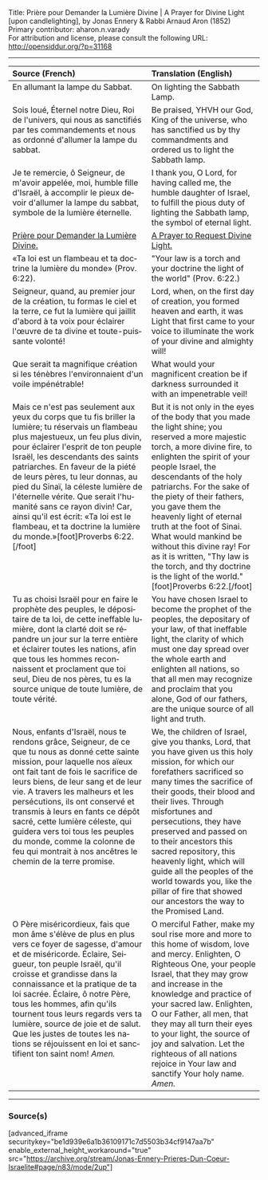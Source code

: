 <html>
<head></head>
<body>
Title: Prière pour Demander la Lumière Divine | A Prayer for Divine Light [upon candlelighting], by Jonas Ennery & Rabbi Arnaud Aron (1852)<br />
Primary contributor: aharon.n.varady<br />
For attribution and license, please consult the following URL: <a href="http://opensiddur.org/?p=31168">http://opensiddur.org/?p=31168</a>
<p />
<hr />

<table style="margin-left: auto;margin-right: auto;" class="draggable">
<thead><tr><th id="x" style="text-align: left;">Source (French)</th><th style="text-align: left;">Translation (English)</th></tr></thead>
<tbody>
<tr><td style="vertical-align:top;">
<div class="french"><span lang="fr">
<span class="instruction">En allumant la lampe du Sabbat.</span>
</span></div></td>
 
<td style="vertical-align:top;">
<div class="english">
<span class="instruction">On lighting the Sabbath Lamp.</span>
</div></td></tr>


<tr><td style="vertical-align:top;">
<div class="french"><span lang="fr">
Sois loué, 
Éternel notre Dieu, 
Roi de l'univers, 
qui nous as sanctifiés par tes commandements 
et nous as ordonné d'allumer la lampe du sabbat. 
</span></div></td>
 
<td style="vertical-align:top;">
<div class="english">
Be praised, 
YHVH our God, 
King of the universe, 
who has sanctified us by thy commandments 
and ordered us to light the Sabbath lamp. 
</div></td></tr>


<tr><td style="vertical-align:top;">
<div class="french"><span lang="fr">
Je te remercie, ô Seigneur, de m'avoir appelée, moi, humble fille d'Israël, à accomplir le pieux devoir d'allumer la lampe du sabbat, symbole de la lumière éternelle. 
</span></div></td>
 
<td style="vertical-align:top;">
<div class="english">
I thank you, O Lord, for having called me, the humble daughter of Israel, to fulfill the pious duty of lighting the Sabbath lamp, the symbol of eternal light. 
</div></td></tr>


<tr><td style="vertical-align:top;">
<div class="french"><span lang="fr">
<u>Prière pour Demander la Lumière Divine.</u>
</span></div></td>
 
<td style="vertical-align:top;">
<div class="english">
<u>A Prayer to Request Divine Light.</u>
</div></td></tr>


<tr><td style="vertical-align:top;">
<div class="french"><span lang="fr">
«Ta loi est un flambeau 
et ta doctrine la lumière du monde» <span class="citation">(Prov. 6:22)</span>. 
</span></div></td>
 
<td style="vertical-align:top;">
<div class="english">
"Your law is a torch 
and your doctrine the light of the world" <span class="citation">(Prov. 6:22.)</span> 
</div></td></tr>


<tr><td style="vertical-align:top;">
<div class="french"><span lang="fr">
Seigneur, quand, au premier jour de la création, tu formas le ciel et la terre, ce fut la lumière qui jaillit d'abord à ta voix pour éclairer l'œuvre de ta divine et toute-puissante volonté! 
</span></div></td>
 
<td style="vertical-align:top;">
<div class="english">
Lord, when, on the first day of creation, you formed heaven and earth, it was Light that first came to your voice to illuminate the work of your divine and almighty will! 
</div></td></tr>


<tr><td style="vertical-align:top;">
<div class="french"><span lang="fr">
Que serait ta magnifique création si les ténèbres l'environnaient d'un voile impénétrable! 
</span></div></td>
 
<td style="vertical-align:top;">
<div class="english">
What would your magnificent creation be if darkness surrounded it with an impenetrable veil!
</div></td></tr>


<tr><td style="vertical-align:top;">
<div class="french"><span lang="fr">
Mais ce n'est pas seulement aux yeux du corps que tu fis briller la lumière; tu réservais un flambeau plus majestueux, un feu plus divin, pour éclairer l'esprit de ton peuple Israël, les descendants des saints patriarches. En faveur de la piété de leurs pères, tu leur donnas, au pied du Sinaï, la céleste lumière de l'éternelle vérite. Que serait l'humanité sans ce rayon divin! Car, ainsi qu'il est écrit: «Ta loi est le flambeau, et ta doctrine la lumière du monde.»[foot]Proverbs 6:22.[/foot]
</span></div></td>
 
<td style="vertical-align:top;">
<div class="english">
But it is not only in the eyes of the body that you made the light shine; you reserved a more majestic torch, a more divine fire, to enlighten the spirit of your people Israel, the descendants of the holy patriarchs. For the sake of the piety of their fathers, you gave them the heavenly light of eternal truth at the foot of Sinai. What would mankind be without this divine ray! For as it is written, "Thy law is the torch, and thy doctrine is the light of the world."[foot]Proverbs 6:22.[/foot]
</div></td></tr>


<tr><td style="vertical-align:top;">
<div class="french"><span lang="fr">
Tu as choisi Israël pour en faire le prophète des peuples, le dépositaire de ta loi, de cette ineffable lumière, dont la clarté doit se répandre un jour sur la terre entière et éclairer toutes les nations, afin que tous les hommes reconnaissent et proclament que toi seul, Dieu de nos pères, tu es la source unique de toute lumière, de toute vérité. 
</span></div></td>
 
<td style="vertical-align:top;">
<div class="english">
You have chosen Israel to become the prophet of the peoples, the depositary of your law, of that ineffable light, the clarity of which must one day spread over the whole earth and enlighten all nations, so that all men may recognize and proclaim that you alone, God of our fathers, are the unique source of all light and truth. 
</div></td></tr>


<tr><td style="vertical-align:top;">
<div class="french"><span lang="fr">
Nous, enfants d'Israël, nous te rendons grâce, Seigneur, de ce que tu nous as donné cette sainte mission, pour laquelle nos aïeux ont fait tant de fois le sacrifice de leurs biens, de leur sang et de leur vie. A travers les malheurs et les persécutions, ils ont conservé et transmis à leurs en fants ce dépôt sacré, cette lumière céleste, qui guidera vers toi tous les peuples du monde, comme la colonne de feu qui montrait à nos ancêtres le chemin de la terre promise. 
</span></div></td>
 
<td style="vertical-align:top;">
<div class="english">
We, the children of Israel, give you thanks, Lord, that you have given us this holy mission, for which our forefathers sacrificed so many times the sacrifice of their goods, their blood and their lives. Through misfortunes and persecutions, they have preserved and passed on to their ancestors this sacred repository, this heavenly light, which will guide all the peoples of the world towards you, like the pillar of fire that showed our ancestors the way to the Promised Land. 
</div></td></tr>


<tr><td style="vertical-align:top;">
<div class="french"><span lang="fr">
O Père miséricordieux, fais que mon âme s'élève de plus en plus vers ce foyer de sagesse, d'amour et de miséricorde. Éclaire, Seigueur, ton peuple Israël, qu'il croisse et grandisse dans la connaissance et la pratique de ta loi sacrée. Éclaire, ô notre Père, tous les hommes, afin qu'ils tournent tous leurs regards vers ta lumière, source de joie et de salut. Que les justes de toutes les nations se réjouissent en loi et sanctifient ton saint nom! <em>Amen.</em> 
</span></div></td>
 
<td style="vertical-align:top;">
<div class="english">
O merciful Father, make my soul rise more and more to this home of wisdom, love and mercy. Enlighten, O Righteous One, your people Israel, that they may grow and increase in the knowledge and practice of your sacred law. Enlighten, O our Father, all men, that they may all turn their eyes to your light, the source of joy and salvation. Let the righteous of all nations rejoice in Your law and sanctify Your holy name. <em>Amen.</em> 
</div></td></tr>
</tbody></table>

<hr />

<h3>Source(s)</h3>

[advanced_iframe securitykey="be1d939e6a1b36109171c7d5503b34cf9147aa7b" enable_external_height_workaround="true" src="https://archive.org/stream/Jonas-Ennery-Prieres-Dun-Coeur-Israelite#page/n83/mode/2up"]

&nbsp;
</body>
</html>